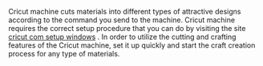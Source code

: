 Cricut machine cuts materials into different types of attractive designs according to the command you send to the machine. Cricut machine requires the correct setup procedure that you can do by visiting the site <a href="https://cricutsetupforwindows.com/">cricut com setup windows</a>		. In order to utilize the cutting and crafting features of the Cricut machine, set it up quickly and start the craft creation process for any type of materials.

